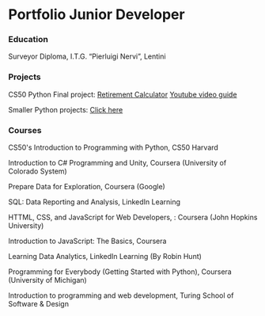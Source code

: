 # Portfolio Junior Developer
 
### Education
Surveyor Diploma, I.T.G. “Pierluigi Nervi”, Lentini

### Projects
CS50 Python Final project: [Retirement Calculator](https://github.com/Dimasx93/Portfolio/tree/main/Dimasx93-cs50-problems-2022-python-project)  [Youtube video guide](https://www.youtube.com/watch?v=FFTFLssVJS4&ab_channel=StefanoDiMauro)


Smaller Python projects: [Click here](https://github.com/Dimasx93/Portfolio/tree/main/Projects_Python)


### Courses
CS50's Introduction to Programming with Python, CS50 Harvard

Introduction to C# Programming and Unity, Coursera (University of Colorado System)

Prepare Data for Exploration, Coursera (Google)

SQL: Data Reporting and Analysis, LinkedIn Learning

HTTML, CSS, and JavaScript for Web Developers, : Coursera (John Hopkins University)

Introduction to JavaScript: The Basics, Coursera

Learning Data Analytics, LinkedIn Learning (By Robin Hunt)

Programming for Everybody (Getting Started with Python), Coursera (University of Michigan)

Introduction to programming and web development, Turing School of Software & Design
